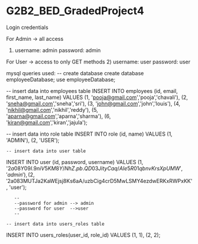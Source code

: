 # G2B2_BED_GradedProject4
Login credentials

For Admin -> all access
1) username: admin
   password: admin

For User -> access to only GET methods
2) username: user
   password: user
   
  
   mysql queries used:
   -- create database
    create database employeeDatabase;
    use employeeDatabase;
   
   
  -- insert data into employees table 
INSERT INTO employees (id, email, first_name, last_name) 
VALUES (1, 'pooja@gmail.com','pooja','chavali'),
	   (2, 'sneha@gmail.com','sneha','sri'),
       (3, 'john@gmail.com','john','louis'),
       (4, 'nikhil@gmail.com','nikhil','reddy'),
       (5, 'aparna@gmail.com','aparna','sharma'),
       (6, 'kiran@gmail.com','kiran','jajula');
       
 
   -- insert data into role table
INSERT INTO role (id, name)
VALUES (1, 'ADMIN'),
	   (2, 'USER');

    -- insert data into user table
	   
INSERT INTO user (id, password, username)
VALUES (1, '$2a$08$Y09I.9niV5KM8Y/NhZ.pb.QD03JityCaq/AIe5R01qbnvKrsXpUMW', 'admin' ),
	   (2, '$2a$08$3MUTJa2KaWEjsj8Ks6aA/uzbCig4crD5MwLSMY4ezdwERKxRWPxKK', 'user');
	   
	   --
	   --password for admin --> admin
	   --password for user  -->user
 	   --
 	   
    -- insert data into users_roles table   
INSERT INTO users_roles(user_id, role_id)
VALUES (1, 1),
	   (2, 2);  
